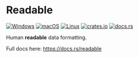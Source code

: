 # Readable
[![Windows](https://github.com/hinto-janai/readable/actions/workflows/windows.yml/badge.svg)](https://github.com/hinto-janai/readable/actions/workflows/windows.yml) [![macOS](https://github.com/hinto-janai/readable/actions/workflows/macos.yml/badge.svg)](https://github.com/hinto-janai/readable/actions/workflows/macos.yml) [![Linux](https://github.com/hinto-janai/readable/actions/workflows/linux.yml/badge.svg)](https://github.com/hinto-janai/readable/actions/workflows/linux.yml) [![crates.io](https://img.shields.io/crates/v/readable.svg)](https://crates.io/crates/readable) [![docs.rs](https://docs.rs/readable/badge.svg)](https://docs.rs/readable)

Human **readable** data formatting.

Full docs here: https://docs.rs/readable
